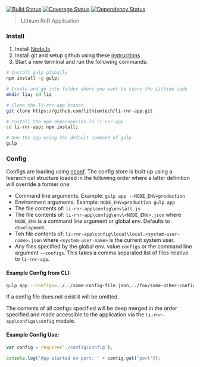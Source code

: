 [![Build Status][travis-image]][travis-url]  [![Coverage Status][coveralls-image]][coveralls-url] [![Dependency Status][depstat-image]][depstat-url]

> Lithium RnR Application

### Install

1. Install [NodeJs](http://nodejs.org/download/)
2. Install git and setup github using these [instructions](https://help.github.com/articles/set-up-git)
3. Start a new terminal and run the following commands:

```bash
# Install gulp globally
npm install -g gulp;

# Create and go into folder where you want to store the Lithium code
mkdir lia; cd lia

# Clone the li-rnr-app branch
git clone https://github.com/lithiumtech/li-rnr-app.git

# Install the npm dependencies in li-rnr-app
cd li-rnr-app; npm install;

# Run the app using the default command of gulp
gulp
```

### Config

Configs are loading using [nconf](https://github.com/flatiron/nconf). The config store is built up using a hierarchical
structure loaded in the following order where a latter definition will override a former one:

* Command line arguments. Example: `gulp app --NODE_ENV=production`
* Environment arguments. Example: `NODE_ENV=production gulp app`
* The file contents of: `li-rnr-app\config\env\all.js`
* The file contents of: `li-rnr-app\config\env\<NODE_ENV>.json` where `NODE_ENV` is a command line argument or global env. Defaults to `development`.
* Teh file contents of: `li-rnr-app\config\local\local.<system-user-name>.json` where `<system-user-name>` is the current system user.
* Any files specified by the global env. value `configs` or the command line argument `--configs`. This takes a comma
separated list of files relative to `li-rnr-app`.

#### Example Config from CLI:

```bash
gulp app --configs=../../some-config-file.json,../foo/some-other-config.json --NODE_ENV=production
```

If a config file does not exist it will be omitted.

The contents of all configs specified will be deep merged in the order specified and made accessible to the application via the `li-rnr-app\configs\config` module.

#### Example Config Use:

```javascript
var config = require('./config/config');

console.log('App started on port: ' + config.get('port'));
```

[travis-url]: http://travis-ci.org/lithiumtech/li-rnr-app
[travis-image]: https://secure.travis-ci.org/lithiumtech/li-rnr-app.png?branch=master

[coveralls-url]: https://coveralls.io/r/lithiumtech/li-rnr-app
[coveralls-image]: https://coveralls.io/repos/lithiumtech/li-rnr-app/badge.png

[depstat-url]: https://david-dm.org/adamayres/lithiumtech/li-rnr-app
[depstat-image]: https://david-dm.org/lithiumtech/li-rnr-app.png

[codeship-url]: https://www.codeship.io/projects/15170
[codeship-image]: https://www.codeship.io/projects/d8436310-85a1-0131-0cc1-4ef271363d26/status?branch=master
